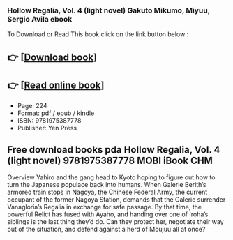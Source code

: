 ### Hollow Regalia, Vol. 4 (light novel) Gakuto Mikumo, Miyuu, Sergio Avila ebook

To Download or Read This book click on the link button below :

## 👉  [**[Download book](http://filesbooks.info/download.php?group=book&from=github.com&id=706853&lnk=1063 "Download book")**]

## 👉  [**[Read online book](http://filesbooks.info/download.php?group=book&from=github.com&id=706853&lnk=1063 "Read online book")**]


* Page: 224
* Format: pdf / epub / kindle
* ISBN: 9781975387778
* Publisher: Yen Press



## Free download books pda Hollow Regalia, Vol. 4 (light novel) 9781975387778 MOBI iBook CHM


Overview
Yahiro and the gang head to Kyoto hoping to figure out how to turn the Japanese populace back into humans. When Galerie Berith’s armored train stops in Nagoya, the Chinese Federal Army, the current occupant of the former Nagoya Station, demands that the Galerie surrender Vanagloria’s Regalia in exchange for safe passage. By that time, the powerful Relict has fused with Ayaho, and handing over one of Iroha’s siblings is the last thing they’d do. Can they protect her, negotiate their way out of the situation, and defend against a herd of Moujuu all at once?



